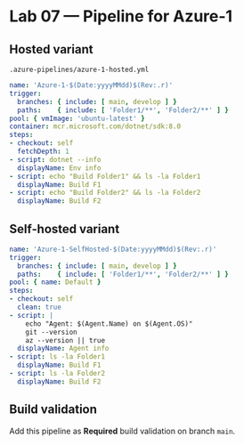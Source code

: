 # Lab 07 — Pipeline for Azure‑1

## Hosted variant
`.azure-pipelines/azure-1-hosted.yml`
```yaml
name: 'Azure-1-$(Date:yyyyMMdd)$(Rev:.r)'
trigger:
  branches: { include: [ main, develop ] }
  paths:    { include: [ 'Folder1/**', 'Folder2/**' ] }
pool: { vmImage: 'ubuntu-latest' }
container: mcr.microsoft.com/dotnet/sdk:8.0
steps:
- checkout: self
  fetchDepth: 1
- script: dotnet --info
  displayName: Env info
- script: echo "Build Folder1" && ls -la Folder1
  displayName: Build F1
- script: echo "Build Folder2" && ls -la Folder2
  displayName: Build F2
```

## Self‑hosted variant
```yaml
name: 'Azure-1-SelfHosted-$(Date:yyyyMMdd)$(Rev:.r)'
trigger:
  branches: { include: [ main, develop ] }
  paths:    { include: [ 'Folder1/**', 'Folder2/**' ] }
pool: { name: Default }
steps:
- checkout: self
  clean: true
- script: |
    echo "Agent: $(Agent.Name) on $(Agent.OS)"
    git --version
    az --version || true
  displayName: Agent info
- script: ls -la Folder1
  displayName: Build F1
- script: ls -la Folder2
  displayName: Build F2
```

## Build validation
Add this pipeline as **Required** build validation on branch `main`.
